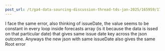 ```yaml
---
post_url: /t/ga4-data-sourcing-discussion-thread-tds-jan-2025/165959/174
---
```

I face the same error, also thinking of issueDate, the value seems to be constant in every loop inside forecasts array (is it because the data is issed on that particular date) that gives same issue date key across the json outcome. Anyways the new json with same issueDate also gives the same Root error